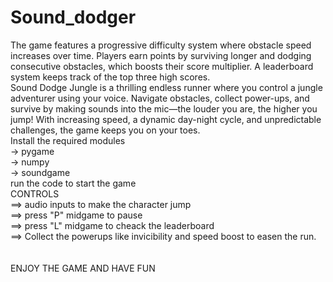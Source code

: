 # Sound_dodger
The game features a progressive difficulty system where obstacle speed increases over time. Players earn points by surviving longer and dodging consecutive obstacles, which boosts their score multiplier. A leaderboard system keeps track of the top three high scores.<br/>
Sound Dodge Jungle is a thrilling endless runner where you control a jungle adventurer using your voice. Navigate obstacles, collect power-ups, and survive by making sounds into the mic—the louder you are, the higher you jump! With increasing speed, a dynamic day-night cycle, and unpredictable challenges, the game keeps you on your toes.<br/>
Install the required modules<br/>
 -> pygame<br/>
 -> numpy<br/>
 -> soundgame<br/>
run the code to start the game<br/>
CONTROLS <br/>
==> audio inputs to make the character jump<br/>
==> press "P" midgame to pause<br/>
==> press "L" midgame to cheack the leaderboard<br/>
==> Collect the powerups like invicibility and speed boost to easen the run.<br/>
<br/><br/>
ENJOY THE GAME AND HAVE FUN<br/>
